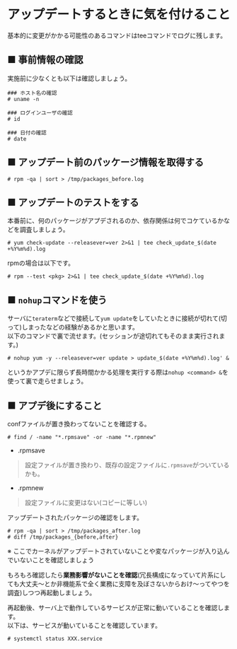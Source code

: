 # アップデートするときに気を付けること
基本的に変更がかかる可能性のあるコマンドはteeコマンドでログに残します。
## ■ 事前情報の確認
実施前に少なくとも以下は確認しましょう。
```
### ホスト名の確認
# uname -n

### ログインユーザの確認
# id

### 日付の確認
# date
```
## ■ アップデート前のパッケージ情報を取得する
```
# rpm -qa | sort > /tmp/packages_before.log
```
## ■ アップデートのテストをする
本番前に、何のパッケージがアプデされるのか、依存関係は何でコケているかなどを調査しましょう。
```
# yum check-update --releasever=ver 2>&1 | tee check_update_$(date +%Y%m%d).log
```
rpmの場合は以下です。
```
# rpm --test <pkg> 2>&1 | tee check_update_$(date +%Y%m%d).log
```
## ■ `nohup`コマンドを使う
サーバに`teraterm`などで接続して`yum update`をしていたときに接続が切れて(切って)しまったなどの経験があるかと思います。  
以下のコマンドで裏で流せます。(セッションが途切れてもそのまま実行されます。)
```
# nohup yum -y --releasever=ver update > update_$(date +%Y%m%d).log' &
```
というかアプデに限らず長時間かかる処理を実行する際は`nohup <command> &`を使って裏で走らせましょう。
## ■ アプデ後にすること
confファイルが置き換わってないことを確認する。
```
# find / -name "*.rpmsave" -or -name "*.rpmnew"
```
- .rpmsave

> 設定ファイルが置き換わり、既存の設定ファイルに`.rpmsave`がついているかも。 

- .rpmnew

> 設定ファイルに変更はない(コピーに等しい)  
  
アップデートされたパッケージの確認をします。
```
# rpm -qa | sort > /tmp/packages_after.log
# diff /tmp/packages_{before,after}
```
※ ここでカーネルがアップデートされていないことや変なパッケージが入り込んでいないことを確認しましょう   
  
もろもろ確認したら**業務影響がないことを確認**(冗長構成になっていて片系にしても大丈夫〜とか非機能系で全く業務に支障を及ぼさないからおけ〜ってやつを調査)しつつ再起動しましょう。  
  
再起動後、サーバ上で動作しているサービスが正常に動いていることを確認します。  
以下は、サービスが動いていることを確認しています。
```
# systemctl status XXX.service
```

